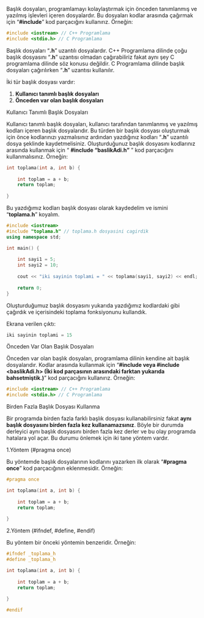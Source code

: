 ﻿ Başlık dosyaları, programlamayı kolaylaştırmak için önceden tanımlanmış ve yazılmış işlevleri içeren dosyalardır. Bu dosyaları kodlar arasında çağırmak için “**#include**” kod parçacığını kullanırız. Örneğin:

```cpp
#include <iostream> // C++ Programlama
#include <stdio.h> // C Programlama
```

Başlık dosyaları “**.h**” uzantılı dosyalardır. C++ Programlama dilinde çoğu başlık dosyasını “**.h**” uzantısı olmadan çağırabiliriz fakat aynı şey C programlama dilinde söz konusu değildir. C Programlama dilinde başlık dosyaları çağırılırken “**.h**” uzantısı kullanılır.

İki tür başlık dosyası vardır:

1.  **Kullanıcı tanımlı başlık dosyaları**
2.  **Önceden var olan başlık dosyaları**

Kullanıcı Tanımlı Başlık Dosyaları

Kullanıcı tanımlı başlık dosyaları, kullanıcı tarafından tanımlanmış ve yazılmış kodları içeren başlık dosyalarıdır. Bu türden bir başlık dosyası oluşturmak için önce kodlarınızı yazmalısınız ardından yazdığınız kodları “**.h**” uzantılı dosya şeklinde kaydetmelisiniz. Oluşturduğunuz başlık dosyasını kodlarınız arasında kullanmak için “ **#include “baslikAdi.h”** ” kod parçacığını kullanmalısınız. Örneğin:

```cpp
int toplama(int a, int b) {
	
	int toplam = a + b;
	return toplam;
	
}
```

Bu yazdığımız kodları başlık dosyası olarak kaydedelim ve ismini “**toplama.h**” koyalım.

```cpp
#include <iostream>
#include "toplama.h" // toplama.h dosyasini cagirdik
using namespace std;

int main() {
	
	int sayi1 = 5;
	int sayi2 = 10;
	
	cout << "iki sayinin toplami = " << toplama(sayi1, sayi2) << endl;
	
	return 0;
}
```

Oluşturduğumuz başlık dosyasını yukarıda yazdığımız kodlardaki gibi çağırdık ve içerisindeki toplama fonksiyonunu kullandık.

Ekrana verilen çıktı:

```cpp
iki sayinin toplami = 15
```

Önceden Var Olan Başlık Dosyaları

Önceden var olan başlık dosyaları, programlama dilinin kendine ait başlık dosyalarıdır. Kodlar arasında kullanmak için “**#include <baslikAdi> veya #include <baslikAdi.h> (İki kod parçasının arasındaki farktan yukarıda bahsetmiştik.)**” kod parçacığını kullanırız. Örneğin:

```cpp
#include <iostream> // C++ Programlama
#include <stdio.h> // C Programlama
```

Birden Fazla Başlık Dosyası Kullanma

Bir programda birden fazla farklı başlık dosyası kullanabilirsiniz fakat **aynı başlık dosyasını birden fazla kez kullanamazsınız**. Böyle bir durumda derleyici aynı başlık dosyasını birden fazla kez derler ve bu olay programda hatalara yol açar. Bu durumu önlemek için iki tane yöntem vardır.

1.Yöntem (#pragma once)

Bu yöntemde başlık dosyalarının kodlarını yazarken ilk olarak “**#pragma once**” kod parçacığının eklenmesidir. Örneğin:

```cpp
#pragma once

int toplama(int a, int b) {
	
	int toplam = a + b;
	return toplam;
	
}
```

2.Yöntem (#ifndef, #define, #endif)

Bu yöntem bir önceki yöntemin benzeridir. Örneğin:

```cpp
#ifndef _toplama_h
#define _toplama_h

int toplama(int a, int b) {
	
	int toplam = a + b;
	return toplam;
	
}

#endif
```
